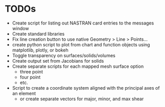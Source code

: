 # TODOs
* Create script for listing out NASTRAN card entries to the messages window
* Create standard libraries
* Fix line creation button to use native Geometry > Line > Points...
* create python script to plot from chart and function objects using matplotlib, plotly, or bokeh
* Toggle transparency on surfaces/solids/volumes
* Create output set from Jacobians for solids
* Create separate scripts for each mapped mesh surface option
    * three point
    * four point
    * etc.
* Script to create a coordinate system aligned with the principal axes of an element
    * or create separate vectors for major, minor, and max shear

